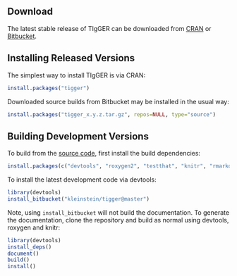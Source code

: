 Download
-------------------------------------------------------------------------------
    
The latest stable release of TIgGER can be downloaded from 
<a href="http://cran.rstudio.com/web/packages/tigger" target="_blank">CRAN</a> or 
<a href="https://bitbucket.org/kleinstein/tigger/downloads" target="_blank">Bitbucket</a>.

Installing Released Versions
-------------------------------------------------------------------------------

The simplest way to install TIgGER is via CRAN:

```R
install.packages("tigger")
```

Downloaded source builds from Bitbucket may be installed in the usual way:
    
```R
install.packages("tigger_x.y.z.tar.gz", repos=NULL, type="source")
```

Building Development Versions
-------------------------------------------------------------------------------
    
To build from the [source code](https://bitbucket.org/kleinstein/tigger),
first install the build dependencies:
    
```R
install.packages(c("devtools", "roxygen2", "testthat", "knitr", "rmarkdown"))
```

To install the latest development code via devtools:
    
```R
library(devtools)
install_bitbucket("kleinstein/tigger@master")
```

Note, using `install_bitbucket` will not build the documentation. To generate the 
documentation, clone the repository and build as normal using devtools, 
roxygen and knitr:
    
```R
library(devtools)
install_deps()
document()
build()
install()
```
